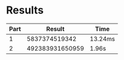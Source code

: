 # Results
| Part | Result | Time |
| --- | --- | --- |
| 1 | 5837374519342 | 13.24ms |
| 2 | 492383931650959 | 1.96s |
